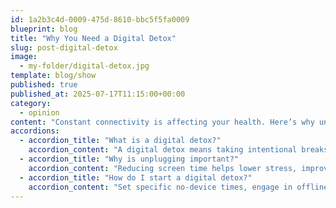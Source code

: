 ```yaml
---
id: 1a2b3c4d-0009-475d-8610-bbc5f5fa0009
blueprint: blog
title: "Why You Need a Digital Detox"
slug: post-digital-detox
image:
  - my-folder/digital-detox.jpg
template: blog/show
published: true
published_at: 2025-07-17T11:15:00+00:00
category:
  - opinion
content: "Constant connectivity is affecting your health. Here’s why unplugging regularly is critical."
accordions:
  - accordion_title: "What is a digital detox?"
    accordion_content: "A digital detox means taking intentional breaks from screens to reset your mind and body."
  - accordion_title: "Why is unplugging important?"
    accordion_content: "Reducing screen time helps lower stress, improve sleep, and enhance real-life connections."
  - accordion_title: "How do I start a digital detox?"
    accordion_content: "Set specific no-device times, engage in offline activities, and gradually increase unplugged periods."
---
```

